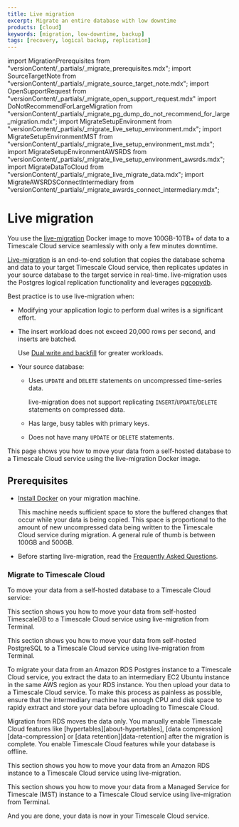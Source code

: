```yaml
---
title: Live migration
excerpt: Migrate an entire database with low downtime
products: [cloud]
keywords: [migration, low-downtime, backup]
tags: [recovery, logical backup, replication]
---
```

import MigrationPrerequisites from "versionContent/_partials/_migrate_prerequisites.mdx";
import SourceTargetNote from "versionContent/_partials/_migrate_source_target_note.mdx";
import OpenSupportRequest from "versionContent/_partials/_migrate_open_support_request.mdx"
import DoNotRecommendForLargeMigration from "versionContent/_partials/_migrate_pg_dump_do_not_recommend_for_large_migration.mdx";
import MigrateSetupEnvironment from "versionContent/_partials/_migrate_live_setup_environment.mdx";
import MigrateSetupEnvironmentMST from "versionContent/_partials/_migrate_live_setup_environment_mst.mdx";
import MigrateSetupEnvironmentAWSRDS from "versionContent/_partials/_migrate_live_setup_environment_awsrds.mdx";
import MigrateDataToCloud from "versionContent/_partials/_migrate_live_migrate_data.mdx";
import MigrateAWSRDSConnectIntermediary from "versionContent/_partials/_migrate_awsrds_connect_intermediary.mdx";

# Live migration

You use the [live-migration][live-migration-docker-image] Docker image to move 100GB-10TB+ of data to a Timescale Cloud service 
seamlessly with only a few minutes downtime. 

[Live-migration][live-migration-docker-image] is an end-to-end solution that copies the database schema and data to 
your target Timescale Cloud service, then replicates updates in your source database 
to the target service in real-time. live-migration uses the Postgres logical replication 
functionality and leverages [pgcopydb]. 

Best practice is to use live-migration when:
- Modifying your application logic to perform dual writes is a significant effort. 
- The insert workload does not exceed 20,000 rows per second, and inserts are batched.

  Use [Dual write and backfill][dual-write-and-backfill] for greater workloads.
- Your source database:
  - Uses `UPDATE` and `DELETE` statements on uncompressed time-series data.

    live-migration does not support replicating `INSERT`/`UPDATE`/`DELETE` statements on compressed data.
  - Has large, busy tables with primary keys.
  - Does not have many `UPDATE` or `DELETE` statements.

<DoNotRecommendForLargeMigration />

This page shows you how to move your data from a self-hosted database to a Timescale Cloud service using
the live-migration Docker image.  

## Prerequisites

<MigrationPrerequisites />

- [Install Docker][install-docker] on your migration machine.

  This machine needs sufficient space to store the buffered changes that occur 
  while your data is being copied. This space is proportional to the amount 
  of new uncompressed data being written to the Timescale Cloud service during migration. 
  A general rule of thumb is between 100GB and 500GB.
- Before starting live-migration, read the [Frequently Asked Questions][FAQ].

### Migrate to Timescale Cloud

To move your data from a self-hosted database to a Timescale Cloud service:

<Tabs label="Live migration">

<Tab title="From TimescaleDB">

This section shows you how to move your data from self-hosted TimescaleDB to a Timescale Cloud service 
using live-migration from Terminal.

<MigrateSetupEnvironment />

<MigrateDataToCloud />

</Tab>
<Tab title="From PostgreSQL">

This section shows you how to move your data from self-hosted PostgreSQL to a Timescale Cloud service using 
live-migration from Terminal.

<MigrateSetupEnvironment />

<MigrateDataToCloud />

</Tab>
<Tab title="From AWS RDS">

To migrate your data from an Amazon RDS Postgres instance to a Timescale Cloud service, you extract the data to an intermediary
EC2 Ubuntu instance in the same AWS region as your RDS instance. You then upload your data to a Timescale Cloud service.
To make this process as painless as possible, ensure that the intermediary machine has enough CPU and disk space to
rapidy extract and store your data before uploading to Timescale Cloud.

Migration from RDS moves the data only. You manually enable Timescale Cloud features like
[hypertables][about-hypertables], [data compression][data-compression] or [data retention][data-retention] after the migration is complete. You enable Timescale Cloud
features while your database is offline.

This section shows you how to move your data from an Amazon RDS instance to a Timescale Cloud service
using live-migration.


<MigrateAWSRDSConnectIntermediary />

<MigrateSetupEnvironmentAWSRDS />

<MigrateDataToCloud />

</Tab>

<Tab title="From MST">

This section shows you how to move your data from a Managed Service for Timescale (MST) instance to a 
Timescale Cloud service using live-migration from Terminal. 

<MigrateSetupEnvironmentMST />

<MigrateDataToCloud />

</Tab>
</Tabs>

And you are done, your data is now in your Timescale Cloud service. 

[from-postgres]: /migrate/:currentVersion:/live-migration/live-migration-from-postgres/
[from-timescaledb]: /migrate/:currentVersion:/live-migration/live-migration-from-timescaledb/
[pg-dump-and-restore]: /migrate/:currentVersion:/pg-dump-and-restore/
[dual-write-and-backfill]: /migrate/:currentVersion:/dual-write-and-backfill/
[live-migration-playbook]: /migrate/:currentVersion:/playbooks/rds-timescale-live-migration/
[FAQ]: /migrate/:currentVersion:/troubleshooting
[pgcopydb]: https://github.com/dimitri/pgcopydb
[install-docker]: https://docs.docker.com/engine/install/
[live-migration-docker-image]: https://hub.docker.com/r/timescale/live-migration